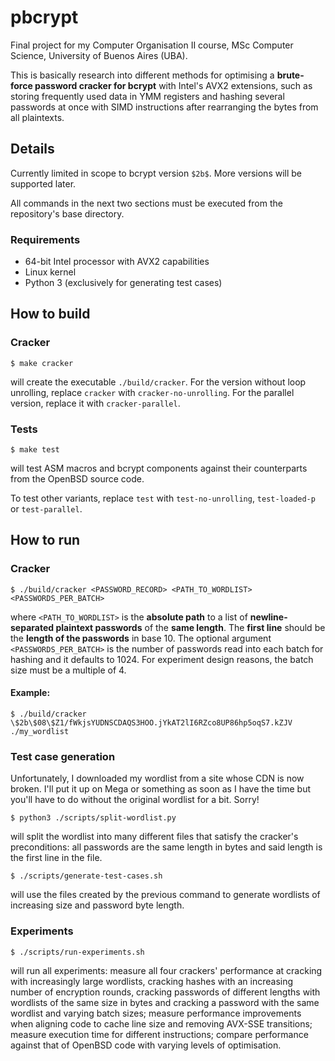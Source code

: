 # pbcrypt

Final project for my Computer Organisation II course, MSc Computer Science,
University of Buenos Aires (UBA).

This is basically research into different methods for optimising a
**brute-force password cracker for bcrypt** with Intel's AVX2 extensions,
such as storing frequently used data in YMM registers and hashing
several passwords at once with SIMD instructions after rearranging
the bytes from all plaintexts. 

## Details

Currently limited in scope to bcrypt version `$2b$`. More versions
will be supported later.

All commands in the next two sections must be executed from the repository's
base directory.

### Requirements

- 64-bit Intel processor with AVX2 capabilities
- Linux kernel
- Python 3 (exclusively for generating test cases)

## How to build

### Cracker

```$ make cracker```

will create the executable `./build/cracker`. For the version without loop unrolling,
replace `cracker` with `cracker-no-unrolling`. For the parallel version, replace it
with `cracker-parallel`.

### Tests

```$ make test```

will test ASM macros and bcrypt components against their counterparts from
the OpenBSD source code.

To test other variants, replace `test` with `test-no-unrolling`,
`test-loaded-p` or `test-parallel`.

## How to run

### Cracker

```$ ./build/cracker <PASSWORD_RECORD> <PATH_TO_WORDLIST> <PASSWORDS_PER_BATCH>```

where `<PATH_TO_WORDLIST>` is the **absolute path** to a list of **newline-separated
plaintext passwords** of the **same length**. The **first line** should be
the **length of the passwords** in base 10.
The optional argument `<PASSWORDS_PER_BATCH>` is the number of passwords read
into each batch for hashing and it defaults to 1024. For experiment design reasons,
the batch size must be a multiple of 4.

#### Example:

```$ ./build/cracker \$2b\$08\$Z1/fWkjsYUDNSCDAQS3HOO.jYkAT2lI6RZco8UP86hp5oqS7.kZJV ./my_wordlist```

### Test case generation

Unfortunately, I downloaded my wordlist from a site whose CDN is now broken.
I'll put it up on Mega or something as soon as I have the time but you'll
have to do without the original wordlist for a bit. Sorry!

```$ python3 ./scripts/split-wordlist.py```

will split the wordlist into many different files that satisfy the cracker's
preconditions: all passwords are the same length in bytes and said length is
the first line in the file.

```$ ./scripts/generate-test-cases.sh```

will use the files created by the previous command to generate wordlists
of increasing size and password byte length.

### Experiments

```$ ./scripts/run-experiments.sh```

will run all experiments: measure all four crackers' performance at cracking
with increasingly large wordlists, cracking hashes with an increasing number
of encryption rounds, cracking passwords of different lengths with wordlists
of the same size in bytes and cracking a password with the same wordlist and
varying batch sizes; measure performance improvements when aligning code to
cache line size and removing AVX-SSE transitions; measure execution time for
different instructions; compare performance against that of OpenBSD code with
varying levels of optimisation.
